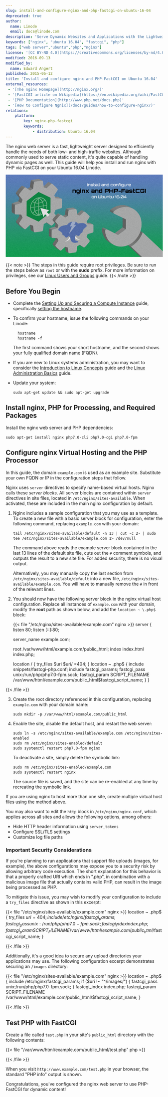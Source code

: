 ```yaml
---
slug: install-and-configure-nginx-and-php-fastcgi-on-ubuntu-16-04
deprecated: true
author:
  name: Linode
  email: docs@linode.com
description: 'Serve Dynamic Websites and Applications with the Lightweight Nginx Web Server and PHP-FastCGI on Ubuntu 16.04 LTS'
keywords: ["nginx", "ubuntu 16.04", "fastcgi", "php"]
tags: ["web server","ubuntu","php","nginx"]
license: '[CC BY-ND 4.0](https://creativecommons.org/licenses/by-nd/4.0)'
modified: 2016-09-13
modified_by:
  name: Edward Angert
published: 2015-06-12
title: 'Install and configure nginx and PHP-FastCGI on Ubuntu 16.04'
external_resources:
 - '[The nginx Homepage](http://nginx.org/)'
 - '[FastCGI article on Wikipedia](https://en.wikipedia.org/wiki/FastCGI)'
 - '[PHP Documentation](http://www.php.net/docs.php)'
 - '[How to Configure Ngnix](/docs/guides/how-to-configure-nginx/)'
relations:
    platform:
        key: nginx-php-fastcgi
        keywords:
            - distribution: Ubuntu 16.04
---
```


The nginx web server is a fast, lightweight server designed to efficiently handle the needs of both low- and high-traffic websites. Although commonly used to serve static content, it's quite capable of handling dynamic pages as well. This guide will help you install and run nginx with PHP via FastCGI on your Ubuntu 16.04 Linode.

![Install and configure nginx and PHP-FastCGI on Ubuntu 16.04](nginx-php-fcgi-tg.png "Install and configure nginx and PHP-FastCGI on Ubuntu 16.04")

{{< note >}}
The steps in this guide require root privileges. Be sure to run the steps below as `root` or with the **sudo** prefix. For more information on privileges, see our [Linux Users and Groups](/docs/guides/linux-users-and-groups/) guide.
{{< /note >}}

## Before You Begin

- Complete the [Setting Up and Securing a Compute Instance](/docs/guides/set-up-and-secure/) guide, specifically [setting the hostname](/docs/guides/getting-started/#setting-the-hostname).

- To confirm your hostname, issue the following commands on your Linode:

        hostname
        hostname -f

    The first command shows your short hostname, and the second shows your fully qualified domain name (FQDN).

- If you are new to Linux systems administration, you may want to consider the [Introduction to Linux Concepts](/docs/guides/introduction-to-linux-concepts/) guide and the [Linux Administration Basics](/docs/guides/linux-system-administration-basics/) guide.

- Update your system:

      sudo apt-get update && sudo apt-get upgrade

## Install nginx, PHP for Processing, and Required Packages

Install the nginx web server and PHP dependencies:

    sudo apt-get install nginx php7.0-cli php7.0-cgi php7.0-fpm

## Configure nginx Virtual Hosting and the PHP Processor

In this guide, the domain `example.com` is used as an example site. Substitute your own FQDN or IP in the configuration steps that follow.

Nginx uses `server` directives to specify name-based virtual hosts. Nginx calls these *server blocks*. All server blocks are contained within `server` directives in site files, located in `/etc/nginx/sites-available`. When activated, these are included in the main nginx configuration by default.

1.  Nginx includes a sample configuration that you may use as a template. To create a new file with a basic server block for configuration, enter the following command, replacing `example.com` with your domain:

        tail /etc/nginx/sites-available/default -n 13 | cut -c 2- | sudo tee /etc/nginx/sites-available/example.com 1> /dev/null

    The command above reads the example server block contained in the last 13 lines of the default site file, cuts out the `#` comment symbols, and outputs the result to a new site file. For added security, there is no visual output.

    Alternatively, you may manually copy the last section from `/etc/nginx/sites-available/default` into a new file, `/etc/nginx/sites-available/example.com`. You will have to manually remove the `#` in front of the relevant lines.

2.  You should now have the following server block in the nginx virtual host configuration. Replace all instances of `example.com` with your domain, modify the **root** path as shown below, and add the `location ~ \.php$` block:

    {{< file "/etc/nginx/sites-available/example.com" nginx >}}
server {
    listen 80;
    listen [::]:80;

    server_name example.com;

    root   /var/www/html/example.com/public_html;
    index  index.html index.php;

    location / {
        try_files $uri $uri/ =404;
    }
    location ~ \.php$ {
            include snippets/fastcgi-php.conf;
            include fastcgi_params;
            fastcgi_pass unix:/run/php/php7.0-fpm.sock;
            fastcgi_param SCRIPT_FILENAME /var/www/html/example.com/public_html$fastcgi_script_name;
    }
}

{{< /file >}}


3.  Create the root directory referenced in this configuration, replacing `example.com` with your domain name:

        sudo mkdir -p /var/www/html/example.com/public_html

4.  Enable the site, disable the default host, and restart the web server:

        sudo ln -s /etc/nginx/sites-available/example.com /etc/nginx/sites-enabled
        sudo rm /etc/nginx/sites-enabled/default
        sudo systemctl restart php7.0-fpm nginx

    To deactivate a site, simply delete the symbolic link:

        sudo rm /etc/nginx/sites-enabled/example.com
        sudo systemctl restart nginx

    The source file is saved, and the site can be re-enabled at any time by recreating the symbolic link.

If you are using nginx to host more than one site, create multiple virtual host files using the method above.

You may also want to edit the `http` block in `/etc/nginx/nginx.conf`, which applies across all sites and allows the following options, among others:

-   Hide HTTP header information using `server_tokens`
-   Configure SSL/TLS settings
-   Customize log file paths

### Important Security Considerations

If you're planning to run applications that support file uploads (images, for example), the above configurations may expose you to a security risk by allowing arbitrary code execution. The short explanation for this behavior is that a properly crafted URI which ends in ".php", in combination with a malicious image file that actually contains valid PHP, can result in the image being processed as PHP.

To mitigate this issue, you may wish to modify your configuration to include a `try_files` directive as shown in this excerpt:

{{< file "/etc/nginx/sites-available/example.com" nginx >}}
location ~ \.php$ {
    try_files $uri =404;
    include /etc/nginx/fastcgi_params;
    fastcgi_pass unix:/run/php/php7.0-fpm.sock;
    fastcgi_index index.php;
    fastcgi_param SCRIPT_FILENAME /var/www/html/example.com/public_html/$fastcgi_script_name;
}

{{< /file >}}


Additionally, it's a good idea to secure any upload directories your applications may use. The following configuration excerpt demonstrates securing an `/images` directory:

{{< file "/etc/nginx/sites-available/example.com" nginx >}}
location ~ \.php$ {
    include /etc/nginx/fastcgi_params;
    if ($uri !~ "^/images/") {
        fastcgi_pass unix:/run/php/php7.0-fpm.sock;
    }
    fastcgi_index index.php;
    fastcgi_param SCRIPT_FILENAME /var/www/html/example.com/public_html/$fastcgi_script_name;
}

{{< /file >}}


## Test PHP with FastCGI

Create a file called `test.php` in your site's `public_html` directory with the following contents:

{{< file "/var/www/html/example.com/public_html/test.php" php >}}
<?php phpinfo(); ?>

{{< /file >}}


When you visit `http://www.example.com/test.php` in your browser, the standard "PHP info" output is shown.

Congratulations, you've configured the nginx web server to use PHP-FastCGI for dynamic content!
